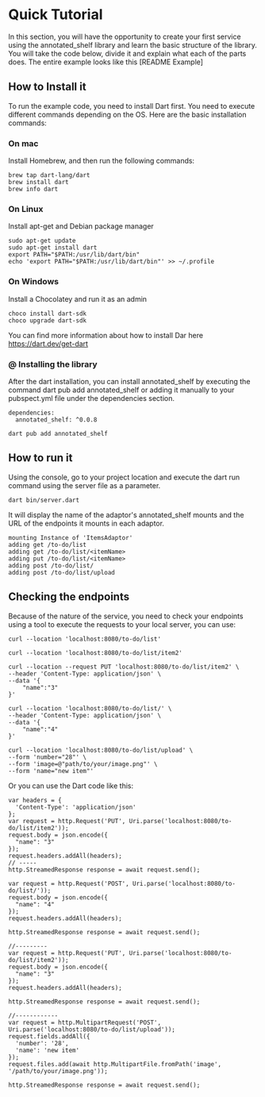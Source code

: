 # <i class="fa-solid fa-bolt"></i> Quick Tutorial

In this section, you will have the opportunity to create your first service using the annotated_shelf library and learn the basic structure of the library. You will take the code below, divide it and explain what each of the parts does.
The entire example looks like this
[README Example]


## How to Install it
To run the example code, you need to install Dart first. You need to execute different commands depending on the OS. Here are the basic installation commands:  

### <i class="fa-brands fa-apple"></i> On mac 
 Install Homebrew, and then run the following commands:
 ```{code}
 brew tap dart-lang/dart
 brew install dart
 brew info dart 
```

### <i class="fa-brands fa-linux"></i> On Linux 
 Install apt-get and Debian package manager
 ```{code}
sudo apt-get update
sudo apt-get install dart
export PATH="$PATH:/usr/lib/dart/bin"
echo 'export PATH="$PATH:/usr/lib/dart/bin"' >> ~/.profile
```

### <i class="fa-brands fa-windows"></i> On Windows
 Install a Chocolatey and run it as an admin
 ```{code}
choco install dart-sdk
choco upgrade dart-sdk
```

 You can find more information about how to install Dar here 
<a href="https://dart.dev/get-dart"> https://dart.dev/get-dart </a>

### @ Installing the library
After the dart installation, you can install annotated_shelf by executing the command dart pub add annotated_shelf or adding it manually to your pubspect.yml file under the dependencies section.
```{code}
dependencies:
  annotated_shelf: ^0.0.8
```
```{code}
dart pub add annotated_shelf
```
## How to run it
  Using the console, go to your project location and execute the dart run command using the server file as a parameter.
```{code}
dart bin/server.dart
```

It will display the name of the adaptor's annotated_shelf mounts and the URL of the endpoints it mounts in each adaptor.
```{code}
mounting Instance of 'ItemsAdaptor'
adding get /to-do/list
adding get /to-do/list/<itemName>
adding put /to-do/list/<itemName>
adding post /to-do/list/
adding post /to-do/list/upload
```

## Checking the endpoints
Because of the nature of the service, you need to check your endpoints using a tool to execute the requests to your local server, you can use: 

```{code}
curl --location 'localhost:8080/to-do/list'

curl --location 'localhost:8080/to-do/list/item2'

curl --location --request PUT 'localhost:8080/to-do/list/item2' \
--header 'Content-Type: application/json' \
--data '{
    "name":"3"
}'

curl --location 'localhost:8080/to-do/list/' \
--header 'Content-Type: application/json' \
--data '{
    "name":"4"
}'

curl --location 'localhost:8080/to-do/list/upload' \
--form 'number="28"' \
--form 'image=@"path/to/your/image.png"' \
--form 'name="new item"'
```
Or  you can use the Dart code like this:
```{code}
var headers = {
  'Content-Type': 'application/json'
};
var request = http.Request('PUT', Uri.parse('localhost:8080/to-do/list/item2'));
request.body = json.encode({
  "name": "3"
});
request.headers.addAll(headers);
// -----
http.StreamedResponse response = await request.send();

var request = http.Request('POST', Uri.parse('localhost:8080/to-do/list/'));
request.body = json.encode({
  "name": "4"
});
request.headers.addAll(headers);

http.StreamedResponse response = await request.send();

//---------
var request = http.Request('PUT', Uri.parse('localhost:8080/to-do/list/item2'));
request.body = json.encode({
  "name": "3"
});
request.headers.addAll(headers);

http.StreamedResponse response = await request.send();

//------------
var request = http.MultipartRequest('POST', Uri.parse('localhost:8080/to-do/list/upload'));
request.fields.addAll({
  'number': '28',
  'name': 'new item'
});
request.files.add(await http.MultipartFile.fromPath('image', '/path/to/your/image.png'));

http.StreamedResponse response = await request.send();
```